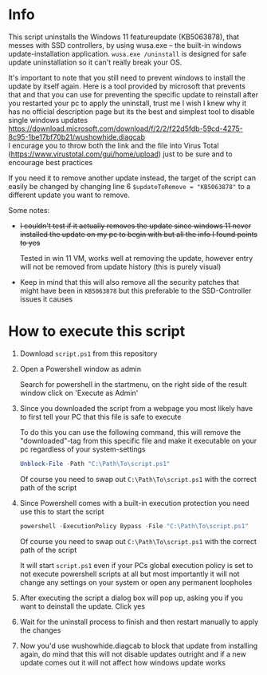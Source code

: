 # Info
This script uninstalls the Windows 11 featureupdate (KB5063878), that messes with SSD controllers, by using wusa.exe – the built-in windows update-installation application.
`wusa.exe /uninstall` is designed for safe update uninstallation so it can't really break your OS.

It's important to note that you still need to prevent windows to install the update by itself again. Here is a tool provided by microsoft that prevents that and that you can use for preventing the specific update to reinstall after you restarted your pc to apply the uninstall, trust me I wish I knew why it has no official description page but its the best and simplest tool to disable single windows updates \
https://download.microsoft.com/download/f/2/2/f22d5fdb-59cd-4275-8c95-1be17bf70b21/wushowhide.diagcab  \
I encurage you to throw both the link and the file into Virus Total (https://www.virustotal.com/gui/home/upload) just to be sure and to encourage best practices

If you need it to remove another update instead, the target of the script can easily be changed by changing line 6 `$updateToRemove = "KB5063878"` to a different update you want to remove.

Some notes: 
- ~~I couldn't test if it actually removes the update since windows 11 never installed the update on my pc to begin with but all the info I found points to yes~~

  Tested in win 11 VM, works well at removing the update, however entry will not be removed from update history (this is purely visual)
- Keep in mind that this will also remove all the security patches that might have been in `KB5063878` but this preferable to the SSD-Controller issues it causes

# How to execute this script

1. Download `script.ps1` from this repository
2. Open a Powershell window as admin
   
   Search for powershell in the startmenu, on the right side of the result window click on 'Execute as Admin'   
3. Since you downloaded the script from a webpage you most likely have to first tell your PC that this file is safe to execute
   
   To do this you can use the following command, this will remove the "downloaded"-tag from this specific file and make it executable on your pc regardless of your system-settings
   ```powershell
   Unblock-File -Path "C:\Path\To\script.ps1"
   ```
   Of course you need to swap out `C:\Path\To\script.ps1` with the correct path of the script
5. Since Powershell comes with a built-in execution protection you need use this to start the script
   ```powershell
   powershell -ExecutionPolicy Bypass -File "C:\Path\To\script.ps1"
   ```
   Of course you need to swap out `C:\Path\To\script.ps1` with the correct path of the script
   
   It will start `script.ps1` even if your PCs global execution policy is set to not execute powershell scripts at all but most importantly it will not change any settings on your system or open any permanent loopholes
6. After executing the script a dialog box will pop up, asking you if you want to deinstall the update. Click yes
7. Wait for the uninstall process to finish and then restart manually to apply the changes
8. Now you'd use wushowhide.diagcab to block that update from installing again, do mind that this will not disable updates outright and if a new update comes out it will not affect how windows update works
